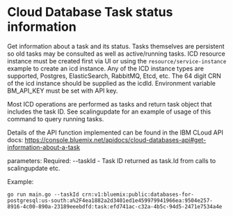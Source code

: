 # Cloud Database Task status information 

Get information about a task and its status. Tasks themselves are persistent so old tasks may be consulted as well as active/running tasks. ICD  resource instance must be created first via UI or using the `resource/service-instance` example to create an icd instance. Any of the ICD instance types are supported, Postgres, ElasticSearch, RabbitMQ, Etcd, etc. The 64 digit CRN of the icd instance should be supplied as the icdId. Environment variable BM_API_KEY must be set with API key. 

Most ICD operations are performed as tasks and return task object that includes the task ID. See scalingupdate for an example of usage of this command to query running tasks. 

Details of the API function implemented can be found in the IBM CLoud API docs: 
https://console.bluemix.net/apidocs/cloud-databases-api#get-information-about-a-task

parameters:
Required:  --taskId - Task ID returned as task.Id from calls to scalingupdate etc. 

Example: 
```
go run main.go --taskId crn:v1:bluemix:public:databases-for-postgresql:us-south:a%2F4ea1882a2d3401ed1e459979941966ea:9504e257-8916-4c00-890a-23189eeebdfd:task:efd741ac-c32a-4b5c-94d5-2471e7534a4e
```